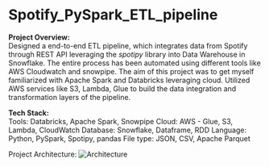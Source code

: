 # Spotify_PySpark_ETL_pipeline

<strong>Project Overview:</strong> <br>
Designed a end-to-end ETL pipeline, which integrates data from Spotify through REST API leveraging the <i>spotipy</i> library into Data Warehouse in Snowflake. The entire process has been automated using different tools like AWS Cloudwatch and snowpipe. The aim of this project was to get myself familiarized with Apache Spark and Databricks leveraging cloud. Utilized AWS services like S3, Lambda, Glue to build the data integration and transformation layers of the pipeline. 

<strong>Tech Stack:</strong> <br>
Tools: Databricks, Apache Spark, Snowpipe
Cloud: AWS - Glue, S3, Lambda, CloudWatch
Database: Snowflake, Dataframe, RDD
Language: Python, PySpark, Spotipy, pandas
File type: JSON, CSV, Apache Parquet

Project Architecture:
![Architecture](https://github.com/ShwetSaoji/Spotify_PySpark_ETL_pipeline/assets/112597837/04e90221-edc2-4716-9b27-9d124fc84c76)


